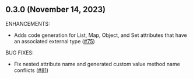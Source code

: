 ## 0.3.0 (November 14, 2023)

ENHANCEMENTS:

* Adds code generation for List, Map, Object, and Set attributes that have an associated external type ([#75](https://github.com/starburstdata/terraform-plugin-codegen-framework/issues/75))

BUG FIXES:

* Fix nested attribute name and generated custom value method name conflicts ([#81](https://github.com/starburstdata/terraform-plugin-codegen-framework/issues/81))

